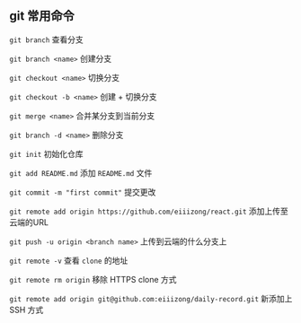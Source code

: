 ## git 常用命令

`git branch` 查看分支

`git branch <name>` 创建分支

`git checkout <name>` 切换分支

`git checkout -b <name>` 创建 + 切换分支

`git merge <name>` 合并某分支到当前分支

`git branch -d <name>` 删除分支

`git init` 初始化仓库

`git add README.md` 添加 `README.md` 文件

`git commit -m "first commit"` 提交更改

`git remote add origin https://github.com/eiiizong/react.git` 添加上传至云端的URL

`git push -u origin <branch name>` 上传到云端的什么分支上

`git remote -v` 查看 `clone` 的地址

`git remote rm origin` 移除 HTTPS clone 方式

`git remote add origin git@github.com:eiiizong/daily-record.git` 新添加上 SSH 方式